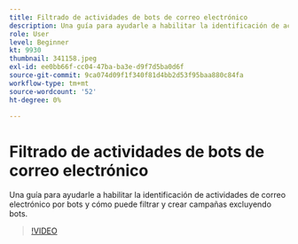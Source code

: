 ```yaml
---
title: Filtrado de actividades de bots de correo electrónico
description: Una guía para ayudarle a habilitar la identificación de actividades de correo electrónico por bots y cómo puede filtrar y crear campañas excluyendo bots.
role: User
level: Beginner
kt: 9930
thumbnail: 341158.jpeg
exl-id: ee0bb66f-cc04-47ba-ba3e-d9f7d5ba0d6f
source-git-commit: 9ca074d09f1f340f81d4bb2d53f95baa880c84fa
workflow-type: tm+mt
source-wordcount: '52'
ht-degree: 0%

---
```


# Filtrado de actividades de bots de correo electrónico

Una guía para ayudarle a habilitar la identificación de actividades de correo electrónico por bots y cómo puede filtrar y crear campañas excluyendo bots.

>[!VIDEO](https://video.tv.adobe.com/v/341158/?quality=12&learn=on)
